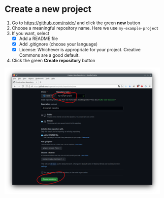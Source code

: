 # Create a new project

1. Go to https://github.com/nsidc/ and click the green **new** button
2. Choose a meaningful repository name. Here we use `my-example-project`
3. If you want, select
   + [X] Add a README file
   + [X] Add .gitignore (choose your language)
   + [X] License: Whichever is appropriate for your project. Creative Commons are a good default.
4. Click the green **Create repository** button

![New repository](https://github.com/nsidc/git-training/raw/main/doc/_images/gh-new.png)
